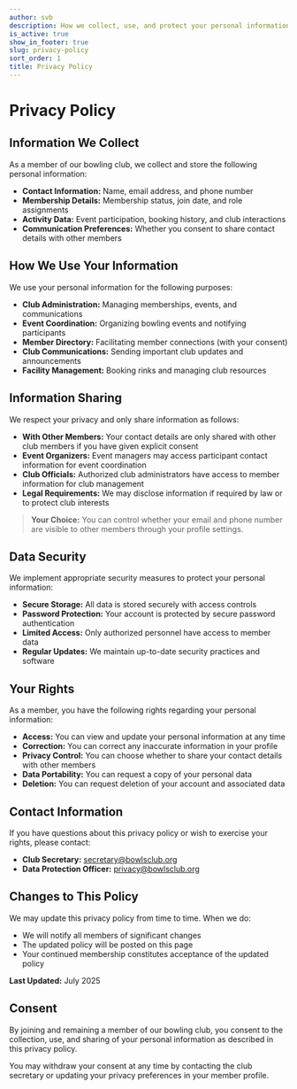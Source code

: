 ```yaml
---
author: svb
description: How we collect, use, and protect your personal information
is_active: true
show_in_footer: true
slug: privacy-policy
sort_order: 1
title: Privacy Policy
---
```


# Privacy Policy

## Information We Collect

As a member of our bowling club, we collect and store the following personal information:

- **Contact Information:** Name, email address, and phone number
- **Membership Details:** Membership status, join date, and role assignments
- **Activity Data:** Event participation, booking history, and club interactions
- **Communication Preferences:** Whether you consent to share contact details with other members

## How We Use Your Information

We use your personal information for the following purposes:

- **Club Administration:** Managing memberships, events, and communications
- **Event Coordination:** Organizing bowling events and notifying participants
- **Member Directory:** Facilitating member connections (with your consent)
- **Club Communications:** Sending important club updates and announcements
- **Facility Management:** Booking rinks and managing club resources

## Information Sharing

We respect your privacy and only share information as follows:

- **With Other Members:** Your contact details are only shared with other club members if you have given explicit consent
- **Event Organizers:** Event managers may access participant contact information for event coordination
- **Club Officials:** Authorized club administrators have access to member information for club management
- **Legal Requirements:** We may disclose information if required by law or to protect club interests

> **Your Choice:** You can control whether your email and phone number are visible to other members through your profile settings.

## Data Security

We implement appropriate security measures to protect your personal information:

- **Secure Storage:** All data is stored securely with access controls
- **Password Protection:** Your account is protected by secure password authentication
- **Limited Access:** Only authorized personnel have access to member data
- **Regular Updates:** We maintain up-to-date security practices and software

## Your Rights

As a member, you have the following rights regarding your personal information:

- **Access:** You can view and update your personal information at any time
- **Correction:** You can correct any inaccurate information in your profile
- **Privacy Control:** You can choose whether to share your contact details with other members
- **Data Portability:** You can request a copy of your personal data
- **Deletion:** You can request deletion of your account and associated data

## Contact Information

If you have questions about this privacy policy or wish to exercise your rights, please contact:

- **Club Secretary:** secretary@bowlsclub.org
- **Data Protection Officer:** privacy@bowlsclub.org

## Changes to This Policy

We may update this privacy policy from time to time. When we do:

- We will notify all members of significant changes
- The updated policy will be posted on this page
- Your continued membership constitutes acceptance of the updated policy

**Last Updated:** July 2025

## Consent

By joining and remaining a member of our bowling club, you consent to the collection, use, and sharing of your personal information as described in this privacy policy.

You may withdraw your consent at any time by contacting the club secretary or updating your privacy preferences in your member profile.

